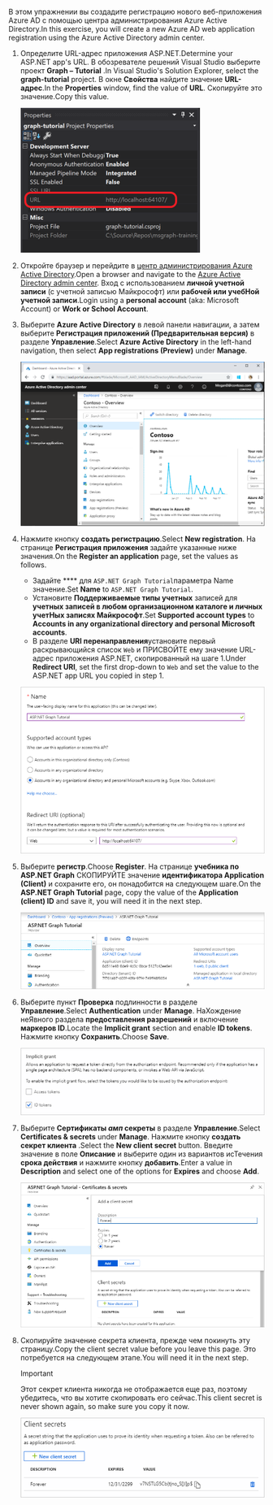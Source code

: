 <!-- markdownlint-disable MD002 MD041 -->

<span data-ttu-id="9c914-101">В этом упражнении вы создадите регистрацию нового веб-приложения Azure AD с помощью центра администрирования Azure Active Directory.</span><span class="sxs-lookup"><span data-stu-id="9c914-101">In this exercise, you will create a new Azure AD web application registration using the Azure Active Directory admin center.</span></span>

1. <span data-ttu-id="9c914-102">Определите URL-адрес приложения ASP.NET.</span><span class="sxs-lookup"><span data-stu-id="9c914-102">Determine your ASP.NET app's URL.</span></span> <span data-ttu-id="9c914-103">В обозревателе решений Visual Studio выберите проект **Graph – Tutorial** .</span><span class="sxs-lookup"><span data-stu-id="9c914-103">In Visual Studio's Solution Explorer, select the **graph-tutorial** project.</span></span> <span data-ttu-id="9c914-104">В окне **Свойства** найдите значение **URL-адрес**.</span><span class="sxs-lookup"><span data-stu-id="9c914-104">In the **Properties** window, find the value of **URL**.</span></span> <span data-ttu-id="9c914-105">Скопируйте это значение.</span><span class="sxs-lookup"><span data-stu-id="9c914-105">Copy this value.</span></span>

    ![Снимок экрана: окно "Свойства" в Visual Studio](./images/vs-project-url.png)

1. <span data-ttu-id="9c914-107">Откройте браузер и перейдите в [центр администрирования Azure Active Directory](https://aad.portal.azure.com).</span><span class="sxs-lookup"><span data-stu-id="9c914-107">Open a browser and navigate to the [Azure Active Directory admin center](https://aad.portal.azure.com).</span></span> <span data-ttu-id="9c914-108">Вход с использованием **личной учетной записи** (с учетной записью Майкрософт) или **рабочей или учебНой учетной записи**.</span><span class="sxs-lookup"><span data-stu-id="9c914-108">Login using a **personal account** (aka: Microsoft Account) or **Work or School Account**.</span></span>

1. <span data-ttu-id="9c914-109">Выберите **Azure Active Directory** в левой панели навигации, а затем выберите **Регистрация приложений (Предварительная версия)** в разделе **Управление**.</span><span class="sxs-lookup"><span data-stu-id="9c914-109">Select **Azure Active Directory** in the left-hand navigation, then select **App registrations (Preview)** under **Manage**.</span></span>

    ![<span data-ttu-id="9c914-110">Снимок экрана с регистрациями приложений</span><span class="sxs-lookup"><span data-stu-id="9c914-110">A screenshot of the App registrations</span></span> ](./images/aad-portal-app-registrations.png)

1. <span data-ttu-id="9c914-111">Нажмите кнопку **создать регистрацию**.</span><span class="sxs-lookup"><span data-stu-id="9c914-111">Select **New registration**.</span></span> <span data-ttu-id="9c914-112">На странице **Регистрация приложения** задайте указанные ниже значения.</span><span class="sxs-lookup"><span data-stu-id="9c914-112">On the **Register an application** page, set the values as follows.</span></span>

    - <span data-ttu-id="9c914-113">Задайте \*\*\*\* для `ASP.NET Graph Tutorial`параметра Name значение.</span><span class="sxs-lookup"><span data-stu-id="9c914-113">Set **Name** to `ASP.NET Graph Tutorial`.</span></span>
    - <span data-ttu-id="9c914-114">Установите **Поддерживаемые типы учетных** записей для **учетных записей в любом организационном каталоге и личных учетНых записях Майкрософт**.</span><span class="sxs-lookup"><span data-stu-id="9c914-114">Set **Supported account types** to **Accounts in any organizational directory and personal Microsoft accounts**.</span></span>
    - <span data-ttu-id="9c914-115">В разделе **URI перенаправления**установите первый раскрывающийся список `Web` и ПРИСВОЙТЕ ему значение URL-адрес приложения ASP.NET, скопированный на шаге 1.</span><span class="sxs-lookup"><span data-stu-id="9c914-115">Under **Redirect URI**, set the first drop-down to `Web` and set the value to the ASP.NET app URL you copied in step 1.</span></span>

    ![Снимок страницы "регистрация приложения"](./images/aad-register-an-app.png)

1. <span data-ttu-id="9c914-117">Выберите **регистр**.</span><span class="sxs-lookup"><span data-stu-id="9c914-117">Choose **Register**.</span></span> <span data-ttu-id="9c914-118">На странице **учебника по ASP.NET Graph** СКОПИРУЙТЕ значение **идентификатора Application (Client)** и сохраните его, он понадобится на следующем шаге.</span><span class="sxs-lookup"><span data-stu-id="9c914-118">On the **ASP.NET Graph Tutorial** page, copy the value of the **Application (client) ID** and save it, you will need it in the next step.</span></span>

    ![Снимок экрана с ИДЕНТИФИКАТОРом приложения для новой регистрации приложения](./images/aad-application-id.png)

1. <span data-ttu-id="9c914-120">Выберите пункт **Проверка** подлинности в разделе **Управление**.</span><span class="sxs-lookup"><span data-stu-id="9c914-120">Select **Authentication** under **Manage**.</span></span> <span data-ttu-id="9c914-121">НаХождение неЯвного раздела **предоставления разрешений** и включение **маркеров ID**.</span><span class="sxs-lookup"><span data-stu-id="9c914-121">Locate the **Implicit grant** section and enable **ID tokens**.</span></span> <span data-ttu-id="9c914-122">Нажмите кнопку **Сохранить**.</span><span class="sxs-lookup"><span data-stu-id="9c914-122">Choose **Save**.</span></span>

    ![Снимок экрана с неЯвным разделом предоставления](./images/aad-implicit-grant.png)

1. <span data-ttu-id="9c914-124">Выберите **Сертификаты _амп_ секреты** в разделе **Управление**.</span><span class="sxs-lookup"><span data-stu-id="9c914-124">Select **Certificates & secrets** under **Manage**.</span></span> <span data-ttu-id="9c914-125">Нажмите кнопку **создать секрет клиента** .</span><span class="sxs-lookup"><span data-stu-id="9c914-125">Select the **New client secret** button.</span></span> <span data-ttu-id="9c914-126">Введите значение в поле **Описание** и выберите один из вариантов исТечения **срока действия** и нажмите кнопку **добавить**.</span><span class="sxs-lookup"><span data-stu-id="9c914-126">Enter a value in **Description** and select one of the options for **Expires** and choose **Add**.</span></span>

    ![Снимок экрана: диалоговое окно добавления секрета клиента](./images/aad-new-client-secret.png)

1. <span data-ttu-id="9c914-128">Скопируйте значение секрета клиента, прежде чем покинуть эту страницу.</span><span class="sxs-lookup"><span data-stu-id="9c914-128">Copy the client secret value before you leave this page.</span></span> <span data-ttu-id="9c914-129">Это потребуется на следующем этапе.</span><span class="sxs-lookup"><span data-stu-id="9c914-129">You will need it in the next step.</span></span>

    > [!IMPORTANT]
    > <span data-ttu-id="9c914-130">Этот секрет клиента никогда не отображается еще раз, поэтому убедитесь, что вы хотите скопировать его сейчас.</span><span class="sxs-lookup"><span data-stu-id="9c914-130">This client secret is never shown again, so make sure you copy it now.</span></span>

    ![Снимок экрана с недавно добавленным секретом клиента](./images/aad-copy-client-secret.png)